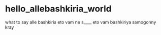 # hello_allebashkiria_world
what to say
alle bashkiria
eto vam ne s____
eto vam bashkiriya
samogonny kray
